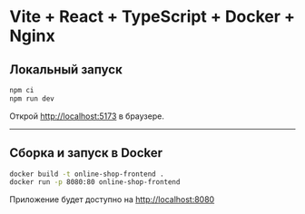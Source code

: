# Vite + React + TypeScript + Docker + Nginx

## Локальный запуск

```sh
npm ci
npm run dev
```

Открой [http://localhost:5173](http://localhost:5173) в браузере.

---

## Сборка и запуск в Docker

```sh
docker build -t online-shop-frontend .
docker run -p 8080:80 online-shop-frontend
```

Приложение будет доступно на [http://localhost:8080](http://localhost:8080)